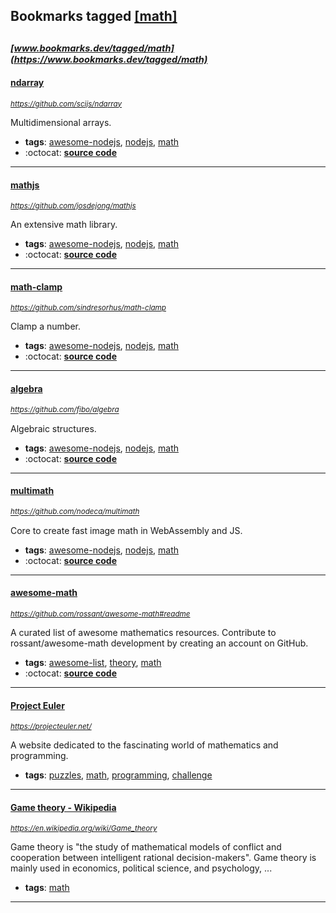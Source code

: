 ## Bookmarks tagged [[math]](https://www.bookmarks.dev?q=[math])

_<sup><sup>[www.bookmarks.dev/tagged/math](https://www.bookmarks.dev/tagged/math)</sup></sup>_
---
#### [ndarray](https://github.com/scijs/ndarray)
_<sup>https://github.com/scijs/ndarray</sup>_

Multidimensional arrays.
* **tags**: [awesome-nodejs](../tagged/awesome-nodejs.md), [nodejs](../tagged/nodejs.md), [math](../tagged/math.md)
* :octocat: **[source code](https://github.com/scijs/ndarray)**
---
#### [mathjs](https://github.com/josdejong/mathjs)
_<sup>https://github.com/josdejong/mathjs</sup>_

An extensive math library.
* **tags**: [awesome-nodejs](../tagged/awesome-nodejs.md), [nodejs](../tagged/nodejs.md), [math](../tagged/math.md)
* :octocat: **[source code](https://github.com/josdejong/mathjs)**
---
#### [math-clamp](https://github.com/sindresorhus/math-clamp)
_<sup>https://github.com/sindresorhus/math-clamp</sup>_

Clamp a number.
* **tags**: [awesome-nodejs](../tagged/awesome-nodejs.md), [nodejs](../tagged/nodejs.md), [math](../tagged/math.md)
* :octocat: **[source code](https://github.com/sindresorhus/math-clamp)**
---
#### [algebra](https://github.com/fibo/algebra)
_<sup>https://github.com/fibo/algebra</sup>_

Algebraic structures.
* **tags**: [awesome-nodejs](../tagged/awesome-nodejs.md), [nodejs](../tagged/nodejs.md), [math](../tagged/math.md)
* :octocat: **[source code](https://github.com/fibo/algebra)**
---
#### [multimath](https://github.com/nodeca/multimath)
_<sup>https://github.com/nodeca/multimath</sup>_

Core to create fast image math in WebAssembly and JS.
* **tags**: [awesome-nodejs](../tagged/awesome-nodejs.md), [nodejs](../tagged/nodejs.md), [math](../tagged/math.md)
* :octocat: **[source code](https://github.com/nodeca/multimath)**
---
#### [awesome-math](https://github.com/rossant/awesome-math#readme)
_<sup>https://github.com/rossant/awesome-math#readme</sup>_

A curated list of awesome mathematics resources. Contribute to rossant/awesome-math development by creating an account on GitHub.
* **tags**: [awesome-list](../tagged/awesome-list.md), [theory](../tagged/theory.md), [math](../tagged/math.md)
* :octocat: **[source code](https://github.com/rossant/awesome-math#readme)**
---
#### [Project Euler](https://projecteuler.net/)
_<sup>https://projecteuler.net/</sup>_

A website dedicated to the fascinating world of mathematics and programming. 
* **tags**: [puzzles](../tagged/puzzles.md), [math](../tagged/math.md), [programming](../tagged/programming.md), [challenge](../tagged/challenge.md)
---
#### [Game theory - Wikipedia](https://en.wikipedia.org/wiki/Game_theory)
_<sup>https://en.wikipedia.org/wiki/Game_theory</sup>_

Game theory is "the study of mathematical models of conflict and cooperation between intelligent rational decision-makers". Game theory is mainly used in economics, political science, and psychology, ...
* **tags**: [math](../tagged/math.md)
---
